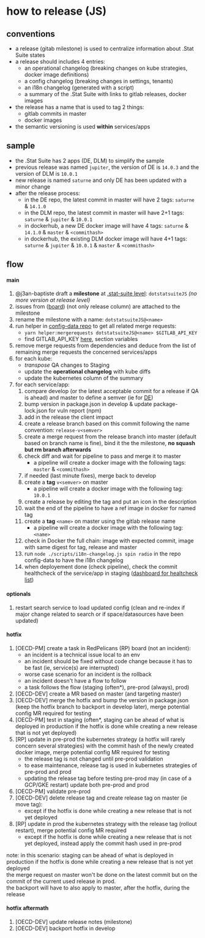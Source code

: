# how to release (JS)

## conventions
- a release (gitab milestone) is used to centralize information about .Stat Suite states
- a release should includes 4 entries:
  - an operational changelog (breaking changes on kube strategies, docker image definitions)
  - a config changelog (breaking changes in settings, tenants)
  - an i18n changelog (generated with a script)
  - a summary of the .Stat Suite with links to gitlab releases, docker images
- the release has a name that is used to tag 2 things:
  - gitlab commits in master
  - docker images
- the semantic versioning is used **within** services/apps

## sample
- the .Stat Suite has 2 apps (DE, DLM) to simplify the sample
- previous release was named `jupiter`, the version of DE is `14.0.3` and the version of DLM is `10.0.1`
- new release is named `saturne` and only DE has been updated with a minor change
- after the release process:
  - in the DE repo, the latest commit in master will have 2 tags: `saturne` & `14.1.0`
  - in the DLM repo, the latest commit in master will have 2+1 tags: `saturne` & `jupiter` & `10.0.1`
  - in dockerhub, a new DE docker image will have 4 tags:  `saturne` & `14.1.0` & `master` & `<commithash>`
  - in dockerhub, the existing DLM docker image will have 4+1 tags:  `saturne` & `jupiter` & `10.0.1` & `master` & `<commithash>`

## flow

#### main
1. @j3an-baptiste draft a **milestone** at [.stat-suite level](https://gitlab.com/groups/sis-cc/.stat-suite/-/milestones): `dotstatsuiteJS` _(no more version at release level)_
1. issues from ([board](https://gitlab.com/groups/sis-cc/-/boards/1200479?label_name[]=JavaScript)) (not only release column) are attached to the milestone
1. rename the milestone with a name: `dotstatsuiteJS@<name>`
1. run helper in [config-data repo](https://gitlab.com/sis-cc/.stat-suite/dotstatsuite-config-data) to get all related merge requests:
    - `yarn helper:mergerequests dotstatsuiteJS@<name> $GITLAB_API_KEY`
    - find GITLAB_API_KEY [here](https://gitlab.com/sis-cc/.stat-suite/dotstatsuite-config-data/-/settings/ci_cd), section variables
1. remove merge requests from dependencies and deduce from the list of remaining merge requests the concerned services/apps
1. for each kube:
    - _transpose_ QA changes to Staging
    - update the **operational changelog** with kube diffs
    - update the kubernetes column of the summary
1. for each service/app:
    1. compare develop (or the latest acceptable commit for a release if QA is ahead) and master to define a semver (ie for [DE](https://gitlab.com/sis-cc/.stat-suite/dotstatsuite-data-explorer/-/compare/master...develop?from_project_id=10532325))
    1. bump version in package.json in develop & update package-lock.json for vuln report (npm)
    1. add in the release the client impact
    1. create a release branch based on this commit following the name convention: `release-v<semver>`
    1. create a merge request from the release branch into master (default based on branch name is fine), bind it the the milestone, **no squash but rm branch afterwards**
    1. check diff and wait for pipeline to pass and merge it to master
        - a pipeline will create a docker image with the following tags: `master` & `<commithash>`
    1. if needed (last minute fixes), merge back to develop
    1. create a **tag** `v<semver>` on master
        - a pipeline will create a docker image with the following tag: `10.0.1`
    1. create a release by editing the tag and put an icon in the description
    1. wait the end of the pipeline to have a ref image in docker for named tag
    1. create a **tag** `<name>` on master using the gitlab release name
        - a pipeline will create a docker image with the following tag: `<name>`
    1. check in Docker the full chain: image with expected commit, image with same digest for tag, release and master
    1. run `node ./scripts/i18n-changelog.js spin radio` in the repo config-data to have the i18n changelog
    1. when deployement done (check pipeline), check the commit healthcheck of the service/app in staging ([dashboard for healtcheck list](https://gitlab.com/sis-cc/dotstatsuite-documentation/-/blob/master/devops-dashboard.md))

#### optionals
1. restart search service to load updated config (clean and re-index if major change related to search or if space/datasources have been updated)

#### hotfix
1. [OECD-PM] create a task in RedPelicans (RP) board (not an incident):
    - an incident is a technical issue local to an env
    - an incident should be fixed without code change because it has to be fast (ie, service(s) are interrupted)
    - worse case scenario for an incident is the rollback
    - an incident doesn't have a flow to follow
    - a task follows the flow (staging (often*), pre-prod (always), prod)
1. [OECD-DEV] create a MR based on master (and targeting master)
1. [OECD-DEV] merge the hotfix and bump the version in package.json (keep the hotfix branch to backport in develop later), merge potential config MR required for testing
1. [OECD-PM] test in staging (often*, staging can be ahead of what is deployed in production if the hotfix is done while creating a new release that is not yet deployed)
1. [RP] update in pre-prod the kubernetes strategy (a hotfix will rarely concern several strategies) with the commit hash of the newly created docker image, merge potential config MR required for testing
    - the release tag is not changed until pre-prod validation
    - to ease maintenance, release tag is used in kubernetes strategies of pre-prod and prod
    - updating the release tag before testing pre-prod may (in case of a GCP/GKE restart) update both pre-prod and prod
1. [OECD-PM] validate pre-prod
1. [OECD-DEV] delete release tag and create release tag on master (ie move tag):
    - except if the hotfix is done while creating a new release that is not yet deployed
1. [RP] update in prod the kubernetes strategy with the release tag (rollout restart), merge potential config MR required
    - except if the hotfix is done while creating a new release that is not yet deployed, instead apply the commit hash used in pre-prod

note:
in this scenario: staging can be ahead of what is deployed in production if the hotfix is done while creating a new release that is not yet deployed  
the merge request on master won't be done on the latest commit but on the commit of the current used release in prod.  
the backport will have to also apply to master, after the hotfix, during the release

#### hotfix aftermath
1. [OECD-DEV] update release notes (milestone)
1. [OECD-DEV] backport hotfix in develop
